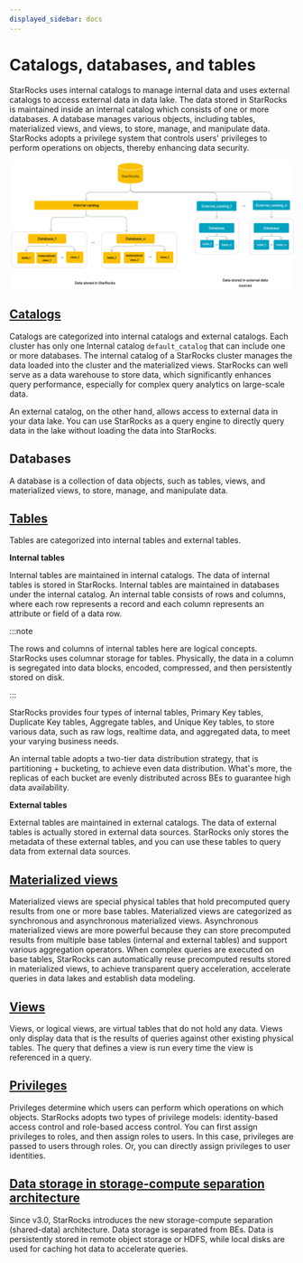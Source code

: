```yaml
---
displayed_sidebar: docs
---
```


# Catalogs, databases, and tables

StarRocks uses internal catalogs to manage internal data and uses external catalogs to access external data in data lake. The data stored in StarRocks is maintained inside an internal catalog which consists of one or more databases. A database manages various objects, including tables, materialized views, and views, to store, manage, and manipulate data. StarRocks adopts a privilege system that controls users' privileges to perform operations on objects, thereby enhancing data security.

![img](../_assets/table_design/Catalog_db_tbl.png)

## [Catalogs](../data_source/catalog/catalog_overview.md)

Catalogs are categorized into internal catalogs and external catalogs. Each cluster has only one Internal catalog `default_catalog` that can include one or more databases. The internal catalog of a StarRocks cluster manages the data loaded into the cluster and the materialized views. StarRocks can well serve as a data warehouse to store data, which significantly enhances query performance, especially for complex query analytics on large-scale data.

An external catalog, on the other hand, allows access to external data in your data lake. You can use StarRocks as a query engine to directly query data in the lake without loading the data into StarRocks.

## Databases

A database is a collection of data objects, such as tables, views, and materialized views, to store, manage, and manipulate data.

## [Tables](./table_types/table_types.md)

Tables are categorized into internal tables and external tables.

**Internal tables**

Internal tables are maintained in internal catalogs. The data of internal tables is stored in StarRocks. Internal tables are maintained in databases under the internal catalog. An internal table consists of rows and columns, where each row represents a record and each column represents an attribute or field of a data row.

:::note

The rows and columns of internal tables here are logical concepts. StarRocks uses columnar storage for tables. Physically, the data in a column is segregated into data blocks, encoded, compressed, and then persistently stored on disk.

:::

StarRocks provides four types of internal tables, Primary Key tables, Duplicate Key tables, Aggregate tables, and Unique Key tables, to store various data, such as raw logs, realtime data, and aggregated data, to meet your varying business needs.

An internal table adopts a two-tier data distribution strategy, that is partitioning + bucketing, to achieve even data distribution. What's more, the replicas of each bucket are evenly distributed across BEs to guarantee high data availability.

**External tables**

External tables are maintained in external catalogs. The data of external tables is actually stored in external data sources. StarRocks only stores the metadata of these external tables, and you can use these tables to query data from external data sources.

## [Materialized views](../using_starrocks/Materialized_view.md)

Materialized views are special physical tables that hold precomputed query results from one or more base tables. Materialized views are categorized as synchronous and asynchronous materialized views. Asynchronous materialized views are more powerful because they can store precomputed results from multiple base tables (internal and external tables) and support various aggregation operators. When complex queries are executed on base tables, StarRocks can automatically reuse precomputed results stored in materialized views, to achieve transparent query acceleration, accelerate queries in data lakes and establish data modeling.

## [Views](../sql-reference/sql-statements/View/CREATE_VIEW.md)

Views, or logical views, are virtual tables that do not hold any data. Views only display data that is the results of queries against other existing physical tables. The query that defines a view is run every time the view is referenced in a query.

## [Privileges](../administration/user_privs/privilege_overview.md)

Privileges determine which users can perform which operations on which objects. StarRocks adopts two types of privilege models: identity-based access control and role-based access control. You can first assign privileges to roles, and then assign roles to users. In this case, privileges are passed to users through roles. Or, you can directly assign privileges to user identities.

## [Data storage in storage-compute separation architecture](../introduction/Architecture.md#storage-compute-separation)

Since v3.0, StarRocks introduces the new storage-compute separation (shared-data) architecture. Data storage is separated from BEs. Data is persistently stored in remote object storage or HDFS, while local disks are used for caching hot data to accelerate queries.
